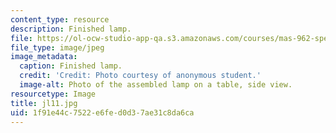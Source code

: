 ```yaml
---
content_type: resource
description: Finished lamp.
file: https://ol-ocw-studio-app-qa.s3.amazonaws.com/courses/mas-962-special-topics-new-textiles-spring-2010/1f91e44c7522e6fed0d37ae31c8da6ca_jl11.jpg
file_type: image/jpeg
image_metadata:
  caption: Finished lamp.
  credit: 'Credit: Photo courtesy of anonymous student.'
  image-alt: Photo of the assembled lamp on a table, side view.
resourcetype: Image
title: jl11.jpg
uid: 1f91e44c-7522-e6fe-d0d3-7ae31c8da6ca
---
```

